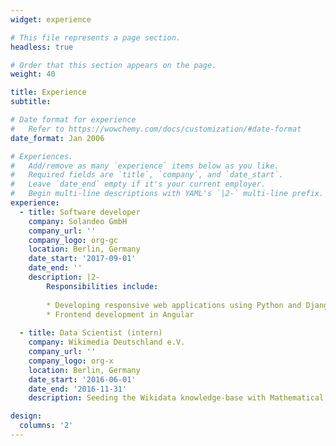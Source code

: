 ```yaml
---
widget: experience

# This file represents a page section.
headless: true

# Order that this section appears on the page.
weight: 40

title: Experience
subtitle:

# Date format for experience
#   Refer to https://wowchemy.com/docs/customization/#date-format
date_format: Jan 2006

# Experiences.
#   Add/remove as many `experience` items below as you like.
#   Required fields are `title`, `company`, and `date_start`.
#   Leave `date_end` empty if it's your current employer.
#   Begin multi-line descriptions with YAML's `|2-` multi-line prefix.
experience:
  - title: Software developer
    company: Solandeo GmbH
    company_url: ''
    company_logo: org-gc
    location: Berlin, Germany
    date_start: '2017-09-01'
    date_end: ''
    description: |2-
        Responsibilities include:
        
        * Developing responsive web applications using Python and Django.
        * Frontend development in Angular
        
  - title: Data Scientist (intern)
    company: Wikimedia Deutschland e.V.
    company_url: ''
    company_logo: org-x
    location: Berlin, Germany
    date_start: '2016-06-01'
    date_end: '2016-11-31'
    description: Seeding the Wikidata knowledge-base with Mathematical Formulae from Wikipedia.

design:
  columns: '2'
---
```

